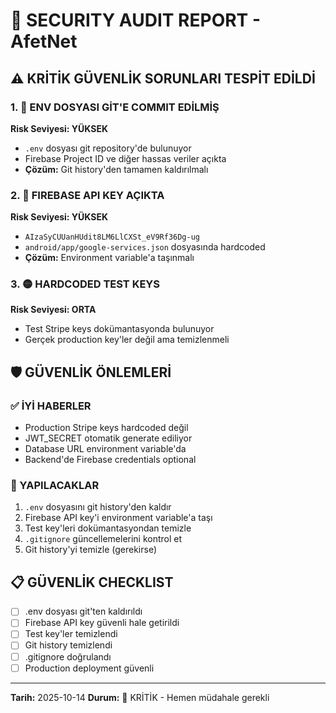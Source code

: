 # 🚨 SECURITY AUDIT REPORT - AfetNet

## ⚠️ KRİTİK GÜVENLİK SORUNLARI TESPİT EDİLDİ

### 1. 🔴 ENV DOSYASI GİT'E COMMIT EDİLMİŞ
**Risk Seviyesi: YÜKSEK**
- `.env` dosyası git repository'de bulunuyor
- Firebase Project ID ve diğer hassas veriler açıkta
- **Çözüm:** Git history'den tamamen kaldırılmalı

### 2. 🔴 FIREBASE API KEY AÇIKTA
**Risk Seviyesi: YÜKSEK** 
- `AIzaSyCUUanHUdit8LM6LlCXSt_eV9Rf36Dg-ug`
- `android/app/google-services.json` dosyasında hardcoded
- **Çözüm:** Environment variable'a taşınmalı

### 3. 🟡 HARDCODED TEST KEYS
**Risk Seviyesi: ORTA**
- Test Stripe keys dokümantasyonda bulunuyor
- Gerçek production key'ler değil ama temizlenmeli

## 🛡️ GÜVENLİK ÖNLEMLERİ

### ✅ İYİ HABERLER
- Production Stripe keys hardcoded değil
- JWT_SECRET otomatik generate ediliyor
- Database URL environment variable'da
- Backend'de Firebase credentials optional

### 🔧 YAPILACAKLAR
1. `.env` dosyasını git history'den kaldır
2. Firebase API key'i environment variable'a taşı
3. Test key'leri dokümantasyondan temizle
4. `.gitignore` güncellemelerini kontrol et
5. Git history'yi temizle (gerekirse)

## 📋 GÜVENLİK CHECKLIST

- [ ] .env dosyası git'ten kaldırıldı
- [ ] Firebase API key güvenli hale getirildi
- [ ] Test key'ler temizlendi
- [ ] Git history temizlendi
- [ ] .gitignore doğrulandı
- [ ] Production deployment güvenli

---
**Tarih:** 2025-10-14
**Durum:** 🔴 KRİTİK - Hemen müdahale gerekli
